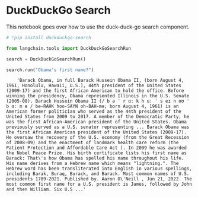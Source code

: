 # DuckDuckGo Search

This notebook goes over how to use the duck-duck-go search component.

<!-- WARNING: THIS FILE WAS AUTOGENERATED! DO NOT EDIT! Instead, edit the notebook w/the location & name as this file. -->


```python
# !pip install duckduckgo-search
```


```python
from langchain.tools import DuckDuckGoSearchRun
```


```python
search = DuckDuckGoSearchRun()
```


```python
search.run("Obama's first name?")
```

<CodeOutputBlock lang="python">

```
    'Barack Obama, in full Barack Hussein Obama II, (born August 4, 1961, Honolulu, Hawaii, U.S.), 44th president of the United States (2009-17) and the first African American to hold the office. Before winning the presidency, Obama represented Illinois in the U.S. Senate (2005-08). Barack Hussein Obama II (/ b ə ˈ r ɑː k h uː ˈ s eɪ n oʊ ˈ b ɑː m ə / bə-RAHK hoo-SAYN oh-BAH-mə; born August 4, 1961) is an American former politician who served as the 44th president of the United States from 2009 to 2017. A member of the Democratic Party, he was the first African-American president of the United States. Obama previously served as a U.S. senator representing ... Barack Obama was the first African American president of the United States (2009-17). He oversaw the recovery of the U.S. economy (from the Great Recession of 2008-09) and the enactment of landmark health care reform (the Patient Protection and Affordable Care Act ). In 2009 he was awarded the Nobel Peace Prize. His birth certificate lists his first name as Barack: That\'s how Obama has spelled his name throughout his life. His name derives from a Hebrew name which means "lightning.". The Hebrew word has been transliterated into English in various spellings, including Barak, Buraq, Burack, and Barack. Most common names of U.S. presidents 1789-2021. Published by. Aaron O\'Neill , Jun 21, 2022. The most common first name for a U.S. president is James, followed by John and then William. Six U.S ...'
```

</CodeOutputBlock>

